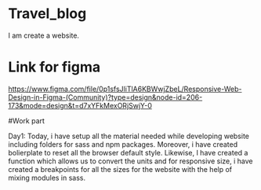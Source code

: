 # Travel_blog
I am create a website.


# Link for figma
https://www.figma.com/file/0p1sfsJliTlA6KBWwjZbeL/Responsive-Web-Design-in-Figma-(Community)?type=design&node-id=206-173&mode=design&t=d7xYFkMexORjSwjY-0


#Work part

Day1:
Today, i have setup all the material needed while developing website including folders for sass and npm packages. Moreover, i have created bolierplate to reset all the browser default style. Likewise, I have created a function which allows us to convert the units and for responsive size, i have created a breakpoints for all the sizes for the website with the help of mixing modules in sass. 



